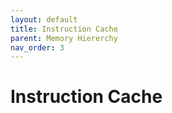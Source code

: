 ```yaml
---
layout: default
title: Instruction Cache
parent: Memory Hiererchy
nav_order: 3
---
```


# Instruction Cache

